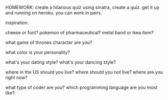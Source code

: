 HOMEWORK: create a hilarious quiz
using sinatra, create a quiz. get it up and running on heroku. you can work in pairs.
 
inspiration:
 
cheese or font? pokemon of pharmaceutical? metal band or ikea item?
 
what game of thrones character are you?
 
what color is your personality?
 
what's your dating style? what's your dancing style? 
 
where in the US should you live? where should you not live? where are you right now?
 
what type of coder are you? which programming language are you most like?
